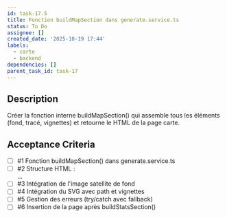 ```yaml
---
id: task-17.5
title: Fonction buildMapSection dans generate.service.ts
status: To Do
assignee: []
created_date: '2025-10-19 17:44'
labels:
  - carte
  - backend
dependencies: []
parent_task_id: task-17
---
```


## Description

<!-- SECTION:DESCRIPTION:BEGIN -->
Créer la fonction interne buildMapSection() qui assemble tous les éléments (fond, tracé, vignettes) et retourne le HTML de la page carte.
<!-- SECTION:DESCRIPTION:END -->

## Acceptance Criteria
<!-- AC:BEGIN -->
- [ ] #1 Fonction buildMapSection() dans generate.service.ts
- [ ] #2 Structure HTML : <div class="break-after map-page">...</div>
- [ ] #3 Intégration de l'image satellite de fond
- [ ] #4 Intégration du SVG avec path et vignettes
- [ ] #5 Gestion des erreurs (try/catch avec fallback)
- [ ] #6 Insertion de la page après buildStatsSection()
<!-- AC:END -->
